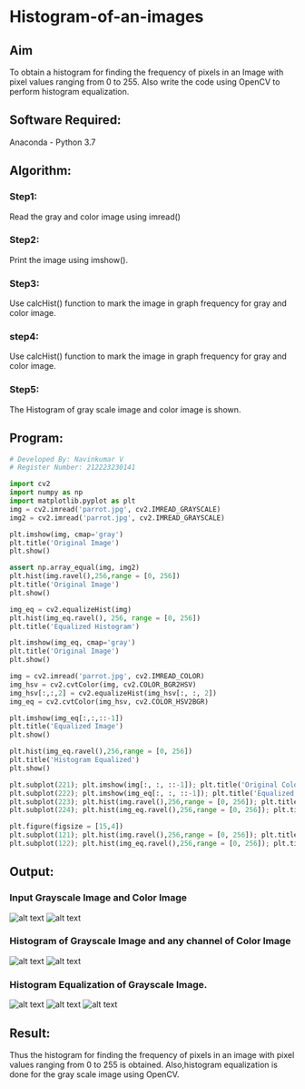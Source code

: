 # Histogram-of-an-images
## Aim
To obtain a histogram for finding the frequency of pixels in an Image with pixel values ranging from 0 to 255. Also write the code using OpenCV to perform histogram equalization.

## Software Required:
Anaconda - Python 3.7

## Algorithm:
### Step1:
Read the gray and color image using imread()

### Step2:
Print the image using imshow().

### Step3:
Use calcHist() function to mark the image in graph frequency for gray and color image.

### step4:
Use calcHist() function to mark the image in graph frequency for gray and color image.

### Step5:
The Histogram of gray scale image and color image is shown.


## Program:
```python
# Developed By: Navinkumar V
# Register Number: 212223230141

import cv2
import numpy as np
import matplotlib.pyplot as plt
img = cv2.imread('parrot.jpg', cv2.IMREAD_GRAYSCALE)
img2 = cv2.imread('parrot.jpg', cv2.IMREAD_GRAYSCALE)

plt.imshow(img, cmap='gray')
plt.title('Original Image')
plt.show()

assert np.array_equal(img, img2)
plt.hist(img.ravel(),256,range = [0, 256])
plt.title('Original Image')
plt.show()

img_eq = cv2.equalizeHist(img)
plt.hist(img_eq.ravel(), 256, range = [0, 256])
plt.title('Equalized Histogram')

plt.imshow(img_eq, cmap='gray')
plt.title('Original Image')
plt.show()

img = cv2.imread('parrot.jpg', cv2.IMREAD_COLOR)
img_hsv = cv2.cvtColor(img, cv2.COLOR_BGR2HSV)
img_hsv[:,:,2] = cv2.equalizeHist(img_hsv[:, :, 2])
img_eq = cv2.cvtColor(img_hsv, cv2.COLOR_HSV2BGR)

plt.imshow(img_eq[:,:,::-1])
plt.title('Equalized Image')
plt.show()

plt.hist(img_eq.ravel(),256,range = [0, 256])
plt.title('Histogram Equalized')
plt.show()

plt.subplot(221); plt.imshow(img[:, :, ::-1]); plt.title('Original Color Image')
plt.subplot(222); plt.imshow(img_eq[:, :, ::-1]); plt.title('Equalized Image')
plt.subplot(223); plt.hist(img.ravel(),256,range = [0, 256]); plt.title('Original Image')
plt.subplot(224); plt.hist(img_eq.ravel(),256,range = [0, 256]); plt.title('Histogram Equalized');plt.show()

plt.figure(figsize = [15,4])
plt.subplot(121); plt.hist(img.ravel(),256,range = [0, 256]); plt.title('Original Image')
plt.subplot(122); plt.hist(img_eq.ravel(),256,range = [0, 256]); plt.title('Histogram Equalized')
```
## Output:
### Input Grayscale Image and Color Image
![alt text](output/in_gray.png)
![alt text](parrot.jpg)

### Histogram of Grayscale Image and any channel of Color Image
![alt text](output/in_graph.png)
![alt text](image.png)

### Histogram Equalization of Grayscale Image.
![alt text](output/eq_gray.png)
![alt text](output/equ_graph.png)
![alt text](output/color_image.png)

## Result: 
Thus the histogram for finding the frequency of pixels in an image with pixel values ranging from 0 to 255 is obtained. Also,histogram equalization is done for the gray scale image using OpenCV.
